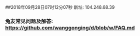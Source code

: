 ##2018年09月28日07时12分07秒 新址: 104.248.68.39
### 兔友常见问题及解答: https://github.com/wanggonging/d/blob/w/FAQ.md
